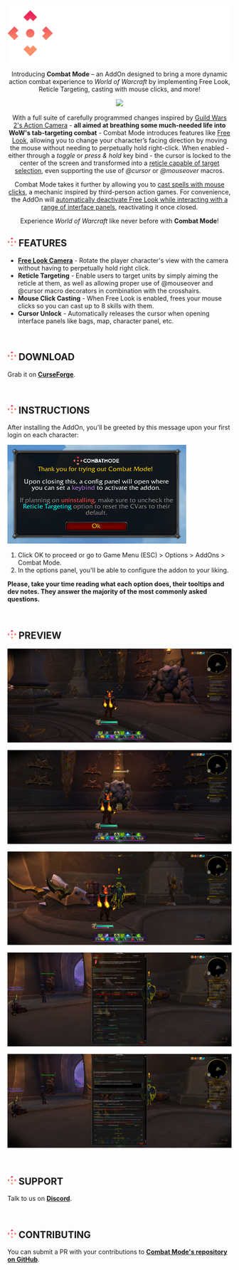 
<p align="center">
  <img width="512" height="128" src="./cmtitle.svg">
</p>

<p align="center">
Introducing <strong>Combat Mode</strong> – an AddOn designed to bring a more dynamic action combat experience to <em>World of Warcraft</em> by implementing Free Look, Reticle Targeting, casting with mouse clicks, and more!
</center>

<p align="center">
  <img src="./previewGif.gif">
</p>

<p align="center">
With a full suite of carefully programmed changes inspired by <ins>Guild Wars 2's Action Camera</ins> - <strong>all aimed at breathing some much-needed life into WoW's tab-targeting combat</strong> - Combat Mode introduces features like <ins>Free Look</ins>, allowing you to change your character’s facing direction by moving the mouse without needing to perpetually hold right-click. When enabled - either through a <em>toggle</em> or <em>press & hold</em> key bind - the cursor is locked to the center of the screen and transformed into a <ins>reticle capable of target selection</ins>, even supporting the use of <em>@cursor</em> or <em>@mouseover</em> macros.
</center>
<p align="center">
Combat Mode takes it further by allowing you to <ins>cast spells with mouse clicks</ins>, a mechanic inspired by third-person action games. For convenience, the AddOn will <ins>automatically deactivate Free Look while interacting with a range of interface panels</ins>, reactivating it once closed.
</center>
<p align="center">
Experience <em>World of Warcraft</em> like never before with <strong>Combat Mode</strong>!
</center>


<br />

## <img width="20" height="20" src="./cmlogo.svg"> FEATURES
- <strong>[Free Look Camera](https://en.wikipedia.org/wiki/Free_look)</strong> - Rotate the player character's view with the camera without having to perpetually hold right click.
- <strong>Reticle Targeting</strong> - Enable users to target units by simply aiming the reticle at them, as well as allowing proper use of @mouseover and @cursor macro decorators in combination with the crosshairs.
- <strong>Mouse Click Casting</strong> - When Free Look is enabled, frees your mouse clicks so you can cast up to 8 skills with them.
- <strong>Cursor Unlock</strong> - Automatically releases the cursor when opening interface panels like bags, map, character panel, etc.

<br />

## <img width="20" height="20" src="./cmlogo.svg"> DOWNLOAD

Grab it on [**CurseForge**](https://www.curseforge.com/wow/addons/combat-mode).

<br />

## <img width="20" height="20" src="./cmlogo.svg"> INSTRUCTIONS

After installing the AddOn, you'll be greeted by this message upon your first login on each character:

![previewMsg](./previewMsg.png)

1. Click OK to proceed or go to Game Menu (ESC) > Options > AddOns > Combat Mode.
2. In the options panel, you'll be able to configure the addon to your liking.

<strong>Please, take your time reading what each option does, their tooltips and dev notes. They answer the majority of the most commonly asked questions.</strong>

<br />

## <img width="20" height="20" src="./cmlogo.svg"> PREVIEW

![preview1](./preview1.jpg)

![preview2](./preview2.jpg)

![preview3](./preview3.jpg)

![previewConfig1](./previewConfig1.jpg)

![previewConfig2](./previewConfig2.jpg)

<br />

## <img width="20" height="20" src="./cmlogo.svg"> SUPPORT

Talk to us on [**Discord**](https://www.discord.gg/5mwBSmz).

<br />

## <img width="20" height="20" src="./cmlogo.svg"> CONTRIBUTING

You can submit a PR with your contributions to [**Combat Mode's repository on GitHub**](https://github.com/djsmithdev/combatmode).

<br />
